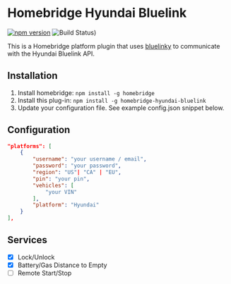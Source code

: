 # Homebridge Hyundai Bluelink

[![npm version](https://badge.fury.io/js/homebridge-hyundai-bluelink.svg)](https://badge.fury.io/js/homebridge-hyundai-bluelink)
![Build Status)](https://img.shields.io/github/workflow/status/athal7/homebridge-hyundai-bluelink/build/main)

This is a Homebridge platform plugin that uses [bluelinky](https://github.com/Hacksore/bluelinky) to communicate with the Hyundai Bluelink API.

## Installation

1. Install homebridge: `npm install -g homebridge`
2. Install this plug-in: `npm install -g homebridge-hyundai-bluelink`
3. Update your configuration file. See example config.json snippet below.

## Configuration

```json
"platforms": [
    {
        "username": "your username / email",
        "password": "your password",
        "region": "US"| "CA" | "EU",
        "pin": "your pin",
        "vehicles": [
            "your VIN"
        ],
        "platform": "Hyundai"
    }
],
```

## Services

-   [x] Lock/Unlock
-   [x] Battery/Gas Distance to Empty
-   [ ] Remote Start/Stop
